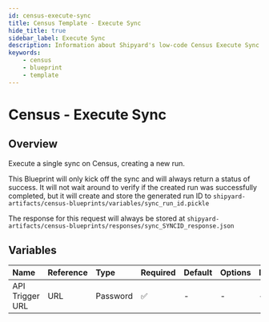 ```yaml
---
id: census-execute-sync
title: Census Template - Execute Sync
hide_title: true
sidebar_label: Execute Sync
description: Information about Shipyard's low-code Census Execute Sync blueprint. Execute a Census sync without waiting for the results.
keywords:
    - census
    - blueprint
    - template
---
```


# Census - Execute Sync

## Overview

Execute a single sync on Census, creating a new run.

This Blueprint will only kick off the sync and will always return a status of success. It will not wait around to verify if the created run was successfully completed, but it will create and store the generated run ID to `shipyard-artifacts/census-blueprints/variables/sync_run_id.pickle`

The response for this request will always be stored at `shipyard-artifacts/census-blueprints/responses/sync_SYNCID_response.json`



## Variables

| Name | Reference | Type | Required | Default | Options | Description |
|:---|:---|:---|:---|:---|:---|:---|
| API Trigger URL | URL | Password | :white_check_mark: | - | - | - |


